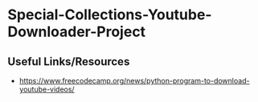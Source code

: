 # Special-Collections-Youtube-Downloader-Project


## Useful Links/Resources
- https://www.freecodecamp.org/news/python-program-to-download-youtube-videos/

